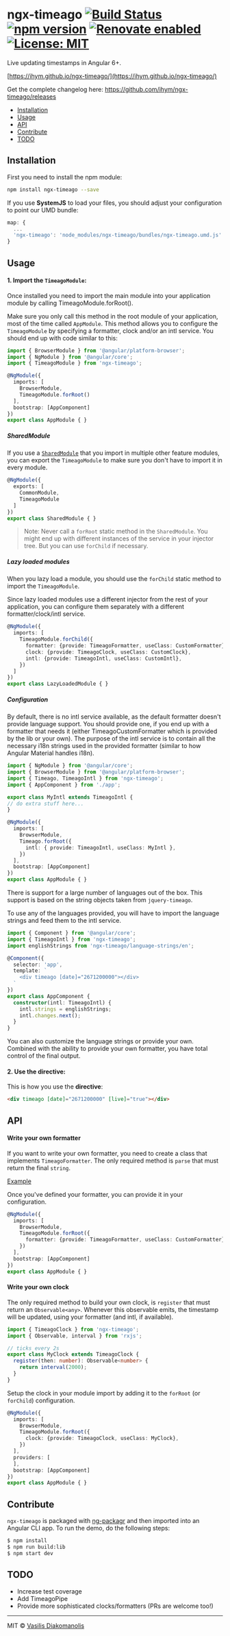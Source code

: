 # ngx-timeago [![Build Status](https://travis-ci.org/ihym/ngx-timeago.svg?branch=master)](https://travis-ci.org/ihym/ngx-timeago) [![npm version](https://badge.fury.io/js/ngx-timeago.svg)](https://badge.fury.io/js/ngx-timeago) [![Renovate enabled](https://img.shields.io/badge/renovate-enabled-brightgreen.svg?style=flat-square)](https://renovateapp.com/) [![License: MIT](https://img.shields.io/badge/License-MIT-brightgreen.svg)](https://opensource.org/licenses/MIT)

Live updating timestamps in Angular 6+.

[https://ihym.github.io/ngx-timeago/](https://ihym.github.io/ngx-timeago/)

Get the complete changelog here: https://github.com/ihym/ngx-timeago/releases

* [Installation](#installation)
* [Usage](#usage)
* [API](#api)
* [Contribute](#contribute)
* [TODO](#todo)


## Installation

First you need to install the npm module:

```sh
npm install ngx-timeago --save
```


If you use **SystemJS** to load your files, you should adjust your configuration to point our UMD bundle:

```javascript
map: {
  ...
  'ngx-timeago': 'node_modules/ngx-timeago/bundles/ngx-timeago.umd.js'
}
```


## Usage

#### 1. Import the `TimeagoModule`:

Once installed you need to import the main module into your application module by calling TimeagoModule.forRoot(). 

Make sure you only call this method in the root module of your application, most of the time called `AppModule`.
This method allows you to configure the `TimeagoModule` by specifying a formatter, clock and/or an intl service. You should end up with code similar to this:

```ts
import { BrowserModule } from '@angular/platform-browser';
import { NgModule } from '@angular/core';
import { TimeagoModule } from 'ngx-timeago';

@NgModule({
  imports: [
    BrowserModule,
    TimeagoModule.forRoot()
  ],
  bootstrap: [AppComponent]
})
export class AppModule { }
```

##### SharedModule

If you use a [`SharedModule`](https://angular.io/docs/ts/latest/guide/ngmodule.html#!#shared-modules) that you import in multiple other feature modules,
you can export the `TimeagoModule` to make sure you don't have to import it in every module.

```ts
@NgModule({
  exports: [
    CommonModule,
    TimeagoModule
  ]
})
export class SharedModule { }
```

> Note: Never call a `forRoot` static method in the `SharedModule`. You might end up with different instances of the service in your injector tree. But you can use `forChild` if necessary.

##### Lazy loaded modules

When you lazy load a module, you should use the `forChild` static method to import the `TimeagoModule`.

Since lazy loaded modules use a different injector from the rest of your application, you can configure them separately with a different formatter/clock/intl service.

```ts
@NgModule({
  imports: [
    TimeagoModule.forChild({
      formatter: {provide: TimeagoFormatter, useClass: CustomFormatter},
      clock: {provide: TimeagoClock, useClass: CustomClock},
      intl: {provide: TimeagoIntl, useClass: CustomIntl},
    })
  ]
})
export class LazyLoadedModule { }
```

##### Configuration

By default, there is no intl service available, as the default formatter doesn't provide language support.
You should provide one, if you end up with a formatter that needs it (either TimeagoCustomFormatter which is provided by the lib or your own). The purpose of the intl service is to contain all the necessary i18n strings used in the provided formatter (similar to how Angular Material handles i18n).

```ts
import { NgModule } from '@angular/core';
import { BrowserModule } from '@angular/platform-browser';
import { Timeago, TimeagoIntl } from 'ngx-timeago';
import { AppComponent } from './app';

export class MyIntl extends TimeagoIntl {
// do extra stuff here...
}

@NgModule({
  imports: [
    BrowserModule,
    Timeago.forRoot({
      intl: { provide: TimeagoIntl, useClass: MyIntl },
    })
  ],
  bootstrap: [AppComponent]
})
export class AppModule { }
```

There is support for a large number of languages out of the box. This support is based on the string objects taken from `jquery-timeago`.

To use any of the languages provided, you will have to import the language strings and feed them to the intl service.

```ts
import { Component } from '@angular/core';
import { TimeagoIntl } from 'ngx-timeago';
import englishStrings from 'ngx-timeago/language-strings/en';

@Component({
  selector: 'app',
  template: `
    <div timeago [date]="2671200000"></div>
  `
})
export class AppComponent {
  constructor(intl: TimeagoIntl) {
    intl.strings = englishStrings;
    intl.changes.next();
  }
}
```

You can also customize the language strings or provide your own. Combined with the ability to provide your own formatter, you have total control of the final output.


#### 2. Use the directive:

This is how you use the **directive**:
```html
<div timeago [date]="2671200000" [live]="true"></div>
```

## API

#### Write your own formatter

If you want to write your own formatter, you need to create a class that implements `TimeagoFormatter`. The only required method is `parse` that must return the final `string`.

[Example](lib/src/timeago.formatter.ts)

Once you've defined your formatter, you can provide it in your configuration.

```ts
@NgModule({
  imports: [
    BrowserModule,
    TimeagoModule.forRoot({
      formatter: {provide: TimeagoFormatter, useClass: CustomFormatter}
    })
  ],
  bootstrap: [AppComponent]
})
export class AppModule { }
```

#### Write your own clock

The only required method to build your own clock, is `register` that must return an `Observable<any>`. Whenever this observable emits, the timestamp will be updated, using your formatter (and intl, if available).

```ts
import { TimeagoClock } from 'ngx-timeago';
import { Observable, interval } from 'rxjs';

// ticks every 2s
export class MyClock extends TimeagoClock {
  register(then: number): Observable<number> {
    return interval(2000);
  }
}
```

Setup the clock in your module import by adding it to the `forRoot` (or `forChild`) configuration.

```ts
@NgModule({
  imports: [
    BrowserModule,
    TimeagoModule.forRoot({
      clock: {provide: TimeagoClock, useClass: MyClock},
    })
  ],
  providers: [
  ],
  bootstrap: [AppComponent]
})
export class AppModule { }
```

## Contribute
`ngx-timeago` is packaged with [ng-packagr](https://github.com/dherges/ng-packagr) and then imported into an Angular CLI app.
To run the demo, do the following steps:

```bash
$ npm install
$ npm run build:lib
$ npm start dev
```

## TODO
* Increase test coverage
* Add TimeagoPipe
* Provide more sophisticated clocks/formatters (PRs are welcome too!)

***
MIT © [Vasilis Diakomanolis](https://github.com/ihym)
